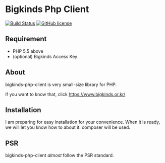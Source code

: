 # Bigkinds Php Client #

[![Build Status](https://travis-ci.org/cable8mm/bigkinds-php-client.svg?branch=master)](https://travis-ci.org/cable8mm/bigkinds-php-client)
[![GitHub license](https://img.shields.io/github/license/cable8mm/bigkinds-php-client)](https://github.com/cable8mm/bigkinds-php-client/blob/master/LICENSE)

## Requirement ##

* PHP 5.5 above
* (optional) Bigkinds Access Key

## About ##

bigkinds-php-client is very small-size library for PHP.

If you want to know that, click <https://www.bigkinds.or.kr/>

## Installation ##

I am preparing for easy installation for your convenience. When it is ready, we will let you know how to about it.
composer will be used.

## PSR ##

bigkinds-php-client *almost* follow the PSR standard.
